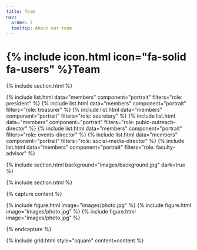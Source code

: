 ```yaml
---
title: Team
nav:
  order: 3
  tooltip: About our team
---
```


# {% include icon.html icon="fa-solid fa-users" %}Team

{% include section.html %}

{% include list.html data="members" component="portrait" filters="role: president" %}
{% include list.html data="members" component="portrait" filters="role: treasurer" %}
{% include list.html data="members" component="portrait" filters="role: secretary" %}
{% include list.html data="members" component="portrait" filters="role: pubic-outreach-director" %}
{% include list.html data="members" component="portrait" filters="role: events-director" %}
{% include list.html data="members" component="portrait" filters="role: social-media-director" %}
{% include list.html data="members" component="portrait" filters="role: faculty-advisor" %}

{% include section.html background="images/background.jpg" dark=true %}

{% include section.html %}

{% capture content %}

{% include figure.html image="images/photo.jpg" %}
{% include figure.html image="images/photo.jpg" %}
{% include figure.html image="images/photo.jpg" %}

{% endcapture %}

{% include grid.html style="square" content=content %}
